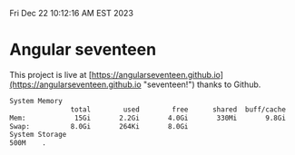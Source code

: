 Fri Dec 22 10:12:16 AM EST 2023

# Angular seventeen


This project is live at [https://angularseventeen.github.io](https://angularseventeen.github.io "seventeen!") thanks to Github.

```bash
System Memory
               total        used        free      shared  buff/cache   available
Mem:            15Gi       2.2Gi       4.0Gi       330Mi       9.8Gi        13Gi
Swap:          8.0Gi       264Ki       8.0Gi
System Storage
500M	.
```
```bash

